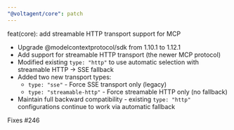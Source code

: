 ```yaml
---
"@voltagent/core": patch
---
```


feat(core): add streamable HTTP transport support for MCP

- Upgrade @modelcontextprotocol/sdk from 1.10.1 to 1.12.1
- Add support for streamable HTTP transport (the newer MCP protocol)
- Modified existing `type: "http"` to use automatic selection with streamable HTTP → SSE fallback
- Added two new transport types:
  - `type: "sse"` - Force SSE transport only (legacy)
  - `type: "streamable-http"` - Force streamable HTTP only (no fallback)
- Maintain full backward compatibility - existing `type: "http"` configurations continue to work via automatic fallback

Fixes #246

